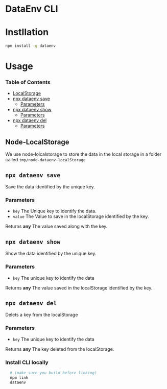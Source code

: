# DataEnv CLI

# Instllation 
```bash
npm install -g dataenv
```

# Usage 
### Table of Contents

*   [LocalStorage][1]
*   [npx dataenv save][2]
    *   [Parameters][3]
*   [npx dataenv show][4]
    *   [Parameters][5]
*   [npx dataenv del][6]
    *   [Parameters][7]

## Node-LocalStorage

We use node-lolcalstorage to store the data in the local storage in a folder called `tmp/node-dataenv-localStorage`

## `npx dataenv save`

Save the data identified by the unique key.

### Parameters

*   `key`  The Unique key to identify the data.
*   `value`  The Value to save in the localStorage identified by the key.

Returns **any** The value saved along with the key.

## `npx dataenv show`

Show the data identified by the unique key.

### Parameters

*   `key`  The unique key to identify the data

Returns **any** The value saved in the localStorage identified by the key.

## `npx dataenv del`

Delets a key from the localStorage

### Parameters

*   `key`  The unique key to identify the data

Returns **any** The key deleted from the localStorage.

[1]: #localstorage

[2]: #save

[3]: #parameters

[4]: #show

[5]: #parameters-1

[6]: #del

[7]: #parameters-2

### Install CLI locally
```bash
  # (make sure you build before linking)
  npm link
  dataenv
```